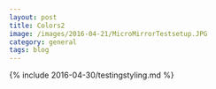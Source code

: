 ```yaml
---
layout: post
title: Colors2
image: /images/2016-04-21/MicroMirrorTestsetup.JPG
category: general
tags: blog
---
```



{% include 2016-04-30/testingstyling.md %}